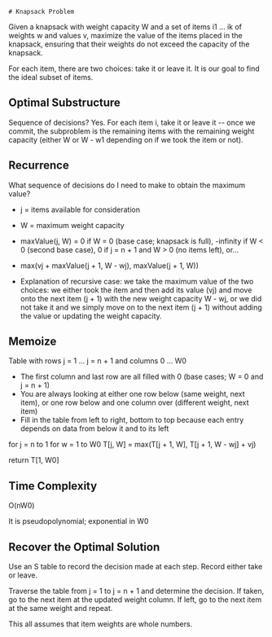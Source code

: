     # Knapsack Problem

Given a knapsack with weight capacity W and a set of items i1 ... ik of weights w and values v, maximize the value of the items placed in the knapsack, ensuring that their weights do not exceed the capacity of the knapsack.

For each item, there are two choices: take it or leave it. It is our goal to find the ideal subset of items. 

## Optimal Substructure

Sequence of decisions? Yes. For each item i, take it or leave it -- once we commit, the subproblem is the remaining items with the remaining weight capacity (either W or W - w1 depending on if we took the item or not).

## Recurrence

What sequence of decisions do I need to make to obtain the maximum value?

- j = items available for consideration
- W = maximum weight capacity

- maxValue(j, W) = 0 if W = 0 (base case; knapsack is full), -infinity if W < 0 (second base case), 0 if j = n + 1 and W > 0 (no items left), or...
- max(vj + maxValue(j + 1, W - wj), maxValue(j + 1, W))

- Explanation of recursive case: we take the maximum value of the two choices: we either took the item and then add its value (vj) and move onto the next item (j + 1) with the new weight capacity W - wj, or we did not take it and we simply move on to the next item (j + 1) without adding the value or updating the weight capacity.

## Memoize

Table with rows j = 1 ... j = n + 1 and columns 0 ... W0

- The first column and last row are all filled with 0 (base cases; W = 0 and j = n + 1)
- You are always looking at either one row below (same weight, next item), or one row below and one column over (different weight, next item)
- Fill in the table from left to right, bottom to top because each entry depends on data from below it and to its left

for j = n to 1
    for w = 1 to W0
        T[j, W] = max(T[j + 1, W], T[j + 1, W - wj] + vj)

return T[1, W0]

## Time Complexity

O(nW0)

It is pseudopolynomial; exponential in W0

## Recover the Optimal Solution

Use an S table to record the decision made at each step. Record either take or leave.

Traverse the table from j = 1 to j = n + 1 and determine the decision. If taken, go to the next item at the updated weight column. If left, go to the next item at the same weight and repeat.

This all assumes that item weights are whole numbers.